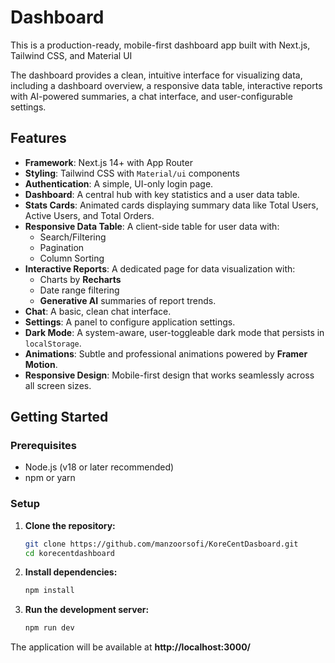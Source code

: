 # Dashboard

This is a production-ready, mobile-first dashboard app built with Next.js, Tailwind CSS, and Material UI

The dashboard provides a clean, intuitive interface for visualizing data, including a dashboard overview, a responsive data table, interactive reports with AI-powered summaries, a chat interface, and user-configurable settings.

## Features

- **Framework**: Next.js 14+ with App Router
- **Styling**: Tailwind CSS with `Material/ui` components
- **Authentication**: A simple, UI-only login page.
- **Dashboard**: A central hub with key statistics and a user data table.
- **Stats Cards**: Animated cards displaying summary data like Total Users, Active Users, and Total Orders.
- **Responsive Data Table**: A client-side table for user data with:
  - Search/Filtering
  - Pagination
  - Column Sorting
- **Interactive Reports**: A dedicated page for data visualization with:
  - Charts by **Recharts**
  - Date range filtering
  - **Generative AI** summaries of report trends.
- **Chat**: A basic, clean chat interface.
- **Settings**: A panel to configure application settings.
- **Dark Mode**: A system-aware, user-toggleable dark mode that persists in `localStorage`.
- **Animations**: Subtle and professional animations powered by **Framer Motion**.
- **Responsive Design**: Mobile-first design that works seamlessly across all screen sizes.

## Getting Started

### Prerequisites

- Node.js (v18 or later recommended)
- npm or yarn

### Setup

1.  **Clone the repository:**
    ```bash
    git clone https://github.com/manzoorsofi/KoreCentDasboard.git
    cd korecentdashboard
    ```

2.  **Install dependencies:**
    ```bash
    npm install
    ```

3.  **Run the development server:**
    ```bash
    npm run dev
    ```

The application will be available at **http://localhost:3000/**